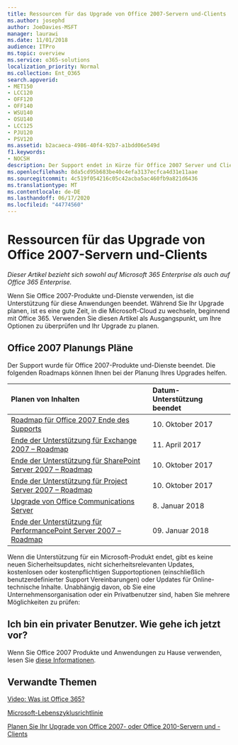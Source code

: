 ```yaml
---
title: Ressourcen für das Upgrade von Office 2007-Servern und-Clients
ms.author: josephd
author: JoeDavies-MSFT
manager: laurawi
ms.date: 11/01/2018
audience: ITPro
ms.topic: overview
ms.service: o365-solutions
localization_priority: Normal
ms.collection: Ent_O365
search.appverid:
- MET150
- LCC120
- OFF120
- OFF140
- WSU140
- OSU140
- LCC125
- PJU120
- PSV120
ms.assetid: b2acaeca-4986-40f4-92b7-a1bdd06e549d
f1.keywords:
- NOCSH
description: Der Support endet in Kürze für Office 2007 Server und Clientanwendungen, und es sind keine benutzerdefinierten Support Vereinbarungen verfügbar. In diesem Artikel erfahren Sie, wie Sie jetzt mit der Planung Ihres Upgrades beginnen.
ms.openlocfilehash: 8da5cd95b683be40c4efa3137ecfca4d31e11aae
ms.sourcegitcommit: 4c519f054216c05c42acba5ac460fb9a821d6436
ms.translationtype: MT
ms.contentlocale: de-DE
ms.lasthandoff: 06/17/2020
ms.locfileid: "44774560"
---
```

# <a name="resources-to-help-you-upgrade-from-office-2007-servers-and-clients"></a>Ressourcen für das Upgrade von Office 2007-Servern und-Clients

*Dieser Artikel bezieht sich sowohl auf Microsoft 365 Enterprise als auch auf Office 365 Enterprise.*

Wenn Sie Office 2007-Produkte und-Dienste verwenden, ist die Unterstützung für diese Anwendungen beendet. Während Sie Ihr Upgrade planen, ist es eine gute Zeit, in die Microsoft-Cloud zu wechseln, beginnend mit Office 365. Verwenden Sie diesen Artikel als Ausgangspunkt, um Ihre Optionen zu überprüfen und Ihr Upgrade zu planen.
      
## <a name="office-2007-planning-roadmaps"></a>Office 2007 Planungs Pläne
  
Der Support wurde für Office 2007-Produkte und-Dienste beendet. Die folgenden Roadmaps können Ihnen bei der Planung Ihres Upgrades helfen.

|**Planen von Inhalten**|**Datum-Unterstützung beendet**|
|:-----|:-----|
|[Roadmap für Office 2007 Ende des Supports](https://docs.microsoft.com/DeployOffice/office-2007-end-support-roadmap) <br/> |10. Oktober 2017  <br/> |
|[Ende der Unterstützung für Exchange 2007 – Roadmap](exchange-2007-end-of-support.md) <br/> |11. April 2017  <br/> |
|[Ende der Unterstützung für SharePoint Server 2007 – Roadmap](sharepoint-2007-end-of-support.md) <br/> |10. Oktober 2017  <br/> |
|[Ende der Unterstützung für Project Server 2007 – Roadmap](project-server-2007-end-of-support.md) <br/> |10. Oktober 2017  <br/> |
|[Upgrade von Office Communications Server](https://docs.microsoft.com/SkypeForBusiness/plan-your-deployment/upgrade) <br/> |8. Januar 2018  <br/> |
|[Ende der Unterstützung für PerformancePoint Server 2007 – Roadmap](pps-2007-end-of-support.md) <br/> |09. Januar 2018  <br/> |
   
Wenn die Unterstützung für ein Microsoft-Produkt endet, gibt es keine neuen Sicherheitsupdates, nicht sicherheitsrelevanten Updates, kostenlosen oder kostenpflichtigen Supportoptionen (einschließlich benutzerdefinierter Support Vereinbarungen) oder Updates für Online-technische Inhalte. Unabhängig davon, ob Sie eine Unternehmensorganisation oder ein Privatbenutzer sind, haben Sie mehrere Möglichkeiten zu prüfen:

## <a name="im-a-home-user-what-do-i-do"></a>Ich bin ein privater Benutzer. Wie gehe ich jetzt vor?

Wenn Sie Office 2007 Produkte und Anwendungen zu Hause verwenden, lesen Sie [diese Informationen](plan-upgrade-previous-versions-office.md#im-a-home-user-what-do-i-do).
     
## <a name="related-topics"></a>Verwandte Themen

[Video: Was ist Office 365?](https://support.office.com/article/847caf12-2589-452c-8aca-1c009797678b.aspx)
  
[Microsoft-Lebenszyklusrichtlinie](https://go.microsoft.com/fwlink/?linkid=865200)

[Planen Sie Ihr Upgrade von Office 2007- oder Office 2010-Servern und -Clients](plan-upgrade-previous-versions-office.md)
  

